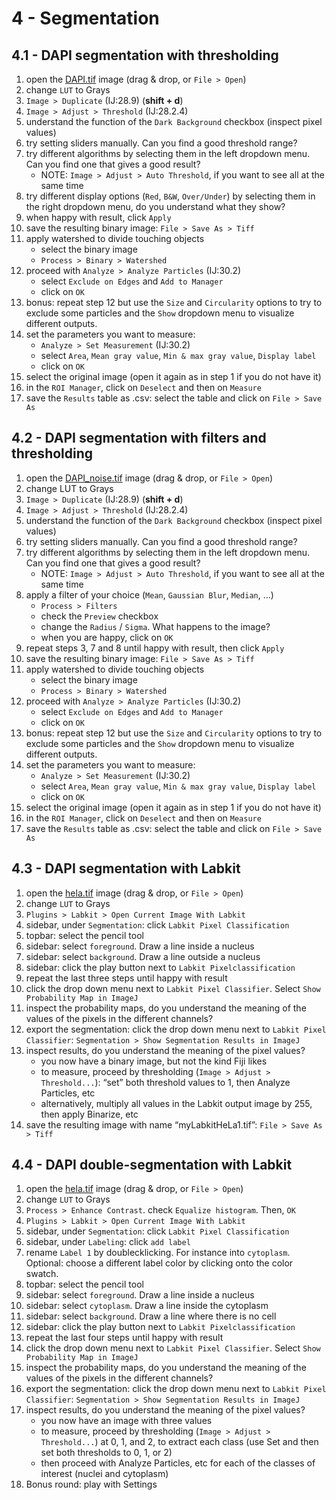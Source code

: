 # 4 - Segmentation

## 4.1 - DAPI segmentation with thresholding

1. open the [DAPI.tif](../data/DAPI.tif) image (drag & drop, or `File > Open`)
2. change `LUT` to Grays
3. `Image > Duplicate` (IJ:28.9) (**shift + d**)
4. `Image > Adjust > Threshold` (IJ:28.2.4)
5. understand the function of the `Dark Background` checkbox (inspect pixel values)
6. try setting sliders manually. Can you find a good threshold range?
7. try different algorithms by selecting them in the left dropdown menu. Can you find one that gives a good result?
    - NOTE: `Image > Adjust > Auto Threshold`, if you want to see all at the same time
8. try different display options (`Red`, `B&W`, `Over/Under`) by selecting them in the right dropdown menu, do you understand what they show?
9. when happy with result, click `Apply`
10. save the resulting binary image: `File > Save As > Tiff`
11. apply watershed to divide touching objects
    - select the binary image
    - `Process > Binary > Watershed`
12. proceed with `Analyze > Analyze Particles` (IJ:30.2)
    - select `Exclude on Edges` and `Add to Manager`
    - click on `OK`
13. bonus: repeat step 12 but use the `Size` and `Circularity` options to try to exclude some particles and the `Show` dropdown menu to visualize different outputs.
14. set the parameters you want to measure:
    - `Analyze > Set Measurement` (IJ:30.2)
    - select `Area`, `Mean gray value`, `Min & max gray value`, `Display label`
    - click on `OK`
15. select the original image (open it again as in step 1 if you do not have it)
16. in the `ROI Manager`, click on `Deselect` and then on `Measure`
17. save the `Results` table as .csv: select the table and click on `File > Save As`

## 4.2 - DAPI segmentation with filters and thresholding

1. open the [DAPI_noise.tif](../data/DAPI_noise.tif) image (drag & drop, or `File > Open`)
2. change LUT to Grays
3. `Image > Duplicate` (IJ:28.9) (**shift + d**)
4. `Image > Adjust > Threshold` (IJ:28.2.4)
5. understand the function of the `Dark Background` checkbox (inspect pixel values)
6. try setting sliders manually. Can you find a good threshold range?
7. try different algorithms by selecting them in the left dropdown menu. Can you find one that gives a good result?
    - NOTE: `Image > Adjust > Auto Threshold`, if you want to see all at the same time
8. apply a filter of your choice (`Mean`, `Gaussian Blur`, `Median`, ...)
    - `Process > Filters`
    - check the `Preview` checkbox
    - change the `Radius` / `Sigma`. What happens to the image?
    - when you are happy, click on `OK`
9. repeat steps 3, 7 and 8 until happy with result, then click `Apply`
10. save the resulting binary image: `File > Save As > Tiff`
11. apply watershed to divide touching objects
    - select the binary image
    - `Process > Binary > Watershed`
12. proceed with `Analyze > Analyze Particles` (IJ:30.2)
    - select `Exclude on Edges` and `Add to Manager`
    - click on `OK`
13. bonus: repeat step 12 but use the `Size` and `Circularity` options to try to exclude some particles and the `Show` dropdown menu to visualize different outputs.
14. set the parameters you want to measure:
    - `Analyze > Set Measurement` (IJ:30.2)
    - select `Area`, `Mean gray value`, `Min & max gray value`, `Display label`
    - click on `OK`
15. select the original image (open it again as in step 1 if you do not have it)
16. in the `ROI Manager`, click on `Deselect` and then on `Measure`
17. save the `Results` table as .csv: select the table and click on `File > Save As`

## 4.3 - DAPI segmentation with Labkit 

1. open the [hela.tif](../data/hela.tif) image (drag & drop, or `File > Open`)
2. change `LUT` to Grays
3. `Plugins > Labkit > Open Current Image With Labkit`
4. sidebar, under `Segmentation`: click `Labkit Pixel Classification`
5. topbar: select the pencil tool 
6. sidebar: select `foreground`. Draw a line inside a nucleus
7. sidebar: select `background`. Draw a line outside a nucleus 
8. sidebar: click the play button next to `Labkit Pixelclassification`
9. repeat the last three steps until happy with result
10. click the drop down menu next to `Labkit Pixel Classifier`. Select `Show Probability Map in ImageJ`
11. inspect the probability maps, do you understand the meaning of the values of the pixels in the different channels?
12. export the segmentation: click the drop down menu next to `Labkit Pixel Classifier`: `Segmentation > Show Segmentation Results in ImageJ`
13. inspect results, do you understand the meaning of the pixel values?
    - you now have a binary image, but not the kind Fiji likes
    - to measure, proceed by thresholding (`Image > Adjust > Threshold...`): “set” both threshold values to 1, then Analyze Particles, etc
    - alternatively, multiply all values in the Labkit output image by 255, then apply Binarize, etc
14. save the resulting image with name “myLabkitHeLa1.tif”: `File > Save As > Tiff`


## 4.4 - DAPI double-segmentation with Labkit 
1. open the [hela.tif](../data/hela.tif) image (drag & drop, or `File > Open`)
2. change `LUT` to Grays
3. `Process > Enhance Contrast`. check `Equalize histogram`. Then, `OK`
4. `Plugins > Labkit > Open Current Image With Labkit`
5. sidebar, under `Segmentation`: click `Labkit Pixel Classification`
6. sidebar, under `Labeling`: click `add label`
7. rename `Label 1` by doublecklicking. For instance into `cytoplasm`. Optional: choose a different label color by clicking onto the color swatch. 
8. topbar: select the pencil tool 
9. sidebar: select `foreground`. Draw a line inside a nucleus
10. sidebar: select `cytoplasm`. Draw a line inside the cytoplasm
11. sidebar: select `background`. Draw a line where there is no cell
12. sidebar: click the play button next to `Labkit Pixelclassification`
13. repeat the last four steps until happy with result
14. click the drop down menu next to `Labkit Pixel Classifier`. Select `Show Probability Map in ImageJ`
15. inspect the probability maps, do you understand the meaning of the values of the pixels in the different channels?
16. export the segmentation: click the drop down menu next to `Labkit Pixel Classifier`: `Segmentation > Show Segmentation Results in ImageJ`
17. inspect results, do you understand the meaning of the pixel values?
    - you now have an image with three values
    - to measure, proceed by thresholding (`Image > Adjust > Threshold...`) at 0, 1, and 2, to extract each class (use Set and then set both thresholds to 0, 1, or 2)
    - then proceed with Analyze Particles, etc for each of the classes of
interest (nuclei and cytoplasm)
18. Bonus round: play with Settings
